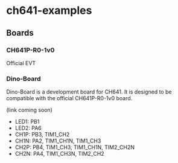 # ch641-examples

## Boards

### CH641P-R0-1v0

Official EVT

### Dino-Board

Dino-Board is a development board for CH641. It is designed to be compatible with the official CH641P-R0-1v0 board.

(link coming soon)

- LED1: PB1
- LED2: PA6
- CH1P: PB3, TIM1_CH2
- CH1N: PA2, TIM1_CH1N, TIM1_CH3
- CH2P: PB4, TIM1_CH3, TIM1_CH1N, TIM2_CH2N
- CH2N: PA4, TIM1_CH3N, TIM2_CH2
